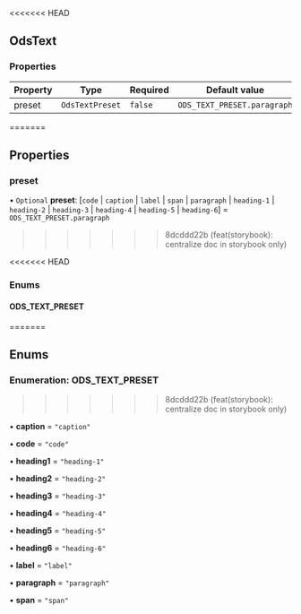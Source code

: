 <<<<<<< HEAD
## OdsText
### Properties
| Property | Type | Required | Default value |
| --- | --- | --- | --- |
| preset | `OdsTextPreset` | `false` | `ODS_TEXT_PRESET.paragraph` |
=======
## Properties
### preset

• `Optional` **preset**: [`code` | `caption` | `label` | `span` | `paragraph` | `heading-1` | `heading-2` | `heading-3` | `heading-4` | `heading-5` | `heading-6`] = `ODS_TEXT_PRESET.paragraph`
>>>>>>> 8dcddd22b (feat(storybook): centralize doc in storybook only)




<<<<<<< HEAD
### Enums
#### ODS_TEXT_PRESET
=======
## Enums
### Enumeration: ODS_TEXT_PRESET
>>>>>>> 8dcddd22b (feat(storybook): centralize doc in storybook only)

• **caption** = `"caption"`

• **code** = `"code"`

• **heading1** = `"heading-1"`

• **heading2** = `"heading-2"`

• **heading3** = `"heading-3"`

• **heading4** = `"heading-4"`

• **heading5** = `"heading-5"`

• **heading6** = `"heading-6"`

• **label** = `"label"`

• **paragraph** = `"paragraph"`

• **span** = `"span"`

